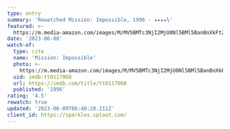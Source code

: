 ```yaml
---
type: entry
summary: 'Rewatched Mission: Impossible, 1996 - ★★★★½'
featured: >-
  https://m.media-amazon.com/images/M/MV5BMTc3NjI2MjU0Nl5BMl5BanBnXkFtZTgwNDk3ODYxMTE@._V1_SX300.jpg
date: '2023-06-08'
watch-of:
  type: cite
  name: 'Mission: Impossible'
  photo: >-
    https://m.media-amazon.com/images/M/MV5BMTc3NjI2MjU0Nl5BMl5BanBnXkFtZTgwNDk3ODYxMTE@._V1_SX300.jpg
  uid: imdb:tt0117060
  url: https://imdb.com/title/tt0117060
  published: '1996'
rating: '4.5'
rewatch: true
updated: '2023-06-09T06:40:28.211Z'
client_id: https://sparkles.sploot.com/
---
```

